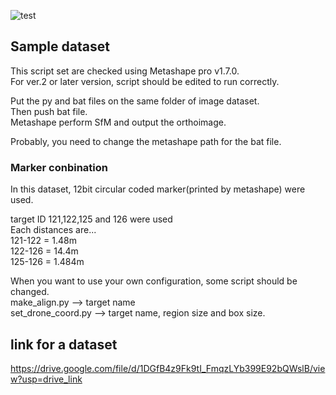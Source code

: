 ![test](https://user-images.githubusercontent.com/74333186/153982668-eebbc20c-86b3-4fa6-b9e6-03ea29afea20.gif)
## Sample dataset
This script set are checked using Metashape pro v1.7.0.<br>
For ver.2 or later version, script should be edited to run correctly.<br>

Put the py and bat files on the same folder of image dataset.<br>
Then push bat file.<br>
Metashape perform SfM and output the orthoimage. <br>

Probably, you need to change the metashape path for the bat file.

### Marker conbination
In this dataset, 12bit circular coded marker(printed by metashape) were used.<br>

target ID 121,122,125 and 126 were used<br>
Each distances are...<br>
121-122 = 1.48m<br>
122-126 = 14.4m<br>
125-126 = 1.484m<br>

When you want to use your own configuration, some script should be changed.<br>
make_align.py --> target name<br>
set_drone_coord.py --> target name, region size and box size.<br>

## link for a dataset
https://drive.google.com/file/d/1DGfB4z9Fk9tI_FmqzLYb399E92bQWslB/view?usp=drive_link
